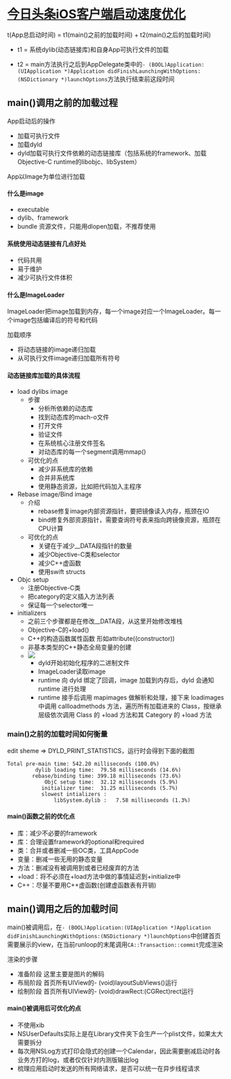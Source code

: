 # [今日头条iOS客户端启动速度优化](https://techblog.toutiao.com/2017/01/17/iosspeed/)

t\(App总启动时间\) = t1\(main\(\)之前的加载时间\) + t2\(main\(\)之后的加载时间\)

* t1 = 系统dylib\(动态链接库\)和自身App可执行文件的加载

* t2 = main方法执行之后到AppDelegate类中的`- (BOOL)Application:(UIApplication *)Application didFinishLaunchingWithOptions:(NSDictionary *)launchOptions`方法执行结束前这段时间

## main\(\)调用之前的加载过程

App启动后的操作

* 加载可执行文件
* 加载dyld
* dyld加载可执行文件依赖的动态链接库（包括系统的framework、加载Objective-C runtime的libobjc、libSystem）

App以Image为单位进行加载

#### 什么是image

* executable
* dylib、framework
* bundle 资源文件，只能用dlopen加载，不推荐使用

#### 系统使用动态链接有几点好处

* 代码共用
* 易于维护
* 减少可执行文件体积

#### 什么是ImageLoader

ImageLoader把image加载到内存，每一个image对应一个ImageLoader。每一个image包括编译后的符号和代码

加载顺序

* 将动态链接的image递归加载
* 从可执行文件image递归加载所有符号

#### 动态链接库加载的具体流程

* load dylibs image
  * 步骤
    * 分析所依赖的动态库
    * 找到动态库的mach-o文件
    * 打开文件
    * 验证文件
    * 在系统核心注册文件签名
    * 对动态库的每一个segment调用mmap\(\)
  * 可优化的点
    * 减少非系统库的依赖
    * 合并非系统库
    * 使用静态资源，比如把代码加入主程序
* Rebase image/Bind image
  * 介绍
    * rebase修复image内部资源指针，要把镜像读入内存，瓶颈在IO
    * bind修复外部资源指针，需要查询符号表来指向跨镜像资源，瓶颈在CPU计算
  * 可优化的点
    * 关键在于减少\_\_DATA段指针的数量
    * 减少Objective-C类和selector
    * 减少C++虚函数
    * 使用swift structs
* Objc setup
  * 注册Objective-C类
  * 把category的定义插入方法列表
  * 保证每一个selector唯一
* initializers
  * 之前三个步骤都是在修改\_\_DATA段，从这里开始修改堆栈
  * Objective-C的+load\(\)
  * C++的构造函数属性函数 形如attribute\(\(constructor\)\)
  * 非基本类型的C++静态全局变量的创建
  * ![](/assets/import.png)
    * dyld开始初始化程序的二进制文件
    * ImageLoader读取image
    * runtime 向 dyld 绑定了回调，image 加载到内存后，dyld 会通知 runtime 进行处理
    * runtime 接手后调用 mapimages 做解析和处理，接下来 loadimages 中调用 callloadmethods 方法，遍历所有加载进来的 Class，按继承层级依次调用 Class 的 +load 方法和其 Category 的 +load 方法

### main\(\)之前的加载时间如何衡量

edit sheme =&gt; DYLD\_PRINT\_STATISTICS，运行时会得到下面的截图

```
Total pre-main time: 542.20 milliseconds (100.0%)
         dylib loading time:  79.58 milliseconds (14.6%)
        rebase/binding time: 399.18 milliseconds (73.6%)
            ObjC setup time:  32.12 milliseconds (5.9%)
           initializer time:  31.25 milliseconds (5.7%)
           slowest intializers :
               libSystem.dylib :   7.58 milliseconds (1.3%)
```

#### main\(\)函数之前的优化点

* 库：减少不必要的framework
* 库：合理设置framework的optional和required
* 类：合并或者删减一些OC类，工具AppCode
* 变量：删减一些无用的静态变量
* 方法：删减没有被调用到或者已经废弃的方法
* +load：将不必须在+load方法中做的事情延迟到+initialize中
* C++：尽量不要用C++虚函数\(创建虚函数表有开销\)

## main\(\)调用之后的加载时间

main\(\)被调用后，在`- (BOOL)Application:(UIApplication *)Application didFinishLaunchingWithOptions:(NSDictionary *)launchOptions`中创建首页需要展示的view，在当前runloop的末尾调用`CA::Transaction::commit`完成渲染

渲染的步骤

* 准备阶段 这里主要是图片的解码
* 布局阶段 首页所有UIView的- \(void\)layoutSubViews\(\)运行
* 绘制阶段 首页所有UIView的- \(void\)drawRect:\(CGRect\)rect运行

#### main\(\)被调用后可优化的点

* 不使用xib
* NSUserDefaults实际上是在Library文件夹下会生产一个plist文件，如果太大需要拆分
* 每次用NSLog方式打印会隐式的创建一个Calendar，因此需要删减启动时各业务方打的log，或者仅仅针对内测版输出log
* 梳理应用启动时发送的所有网络请求，是否可以统一在异步线程请求

# 



